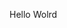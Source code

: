 Hello Wolrd



























































































































































































































































































































































































































































































































































































































































































































































































































































































































































































































































































































































































































































































































































































































































































































































































































































































































































































































